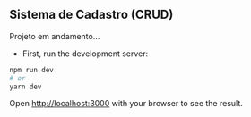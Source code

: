 ## Sistema de Cadastro (CRUD)

Projeto em andamento... 

- First, run the development server:

```bash
npm run dev
# or
yarn dev
```

Open [http://localhost:3000](http://localhost:3000) with your browser to see the result.